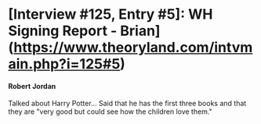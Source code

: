 # [Interview #125, Entry #5]: WH Signing Report - Brian](https://www.theoryland.com/intvmain.php?i=125#5)

#### Robert Jordan

Talked about Harry Potter... Said that he has the first three books and that they are "very good but could see how the children love them."

